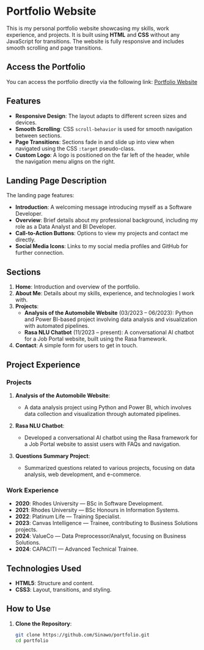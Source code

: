 # Portfolio Website

This is my personal portfolio website showcasing my skills, work experience, and projects. It is built using **HTML** and **CSS** without any JavaScript for transitions. The website is fully responsive and includes smooth scrolling and page transitions.

## Access the Portfolio

You can access the portfolio directly via the following link:
[Portfolio Website](https://sinawo.github.io/portfolio/)

## Features

- **Responsive Design**: The layout adapts to different screen sizes and devices.
- **Smooth Scrolling**: CSS `scroll-behavior` is used for smooth navigation between sections.
- **Page Transitions**: Sections fade in and slide up into view when navigated using the CSS `:target` pseudo-class.
- **Custom Logo**: A logo is positioned on the far left of the header, while the navigation menu aligns on the right.

## Landing Page Description

The landing page features:

- **Introduction**: A welcoming message introducing myself as a Software Developer.
- **Overview**: Brief details about my professional background, including my role as a Data Analyst and BI Developer.
- **Call-to-Action Buttons**: Options to view my projects and contact me directly.
- **Social Media Icons**: Links to my social media profiles and GitHub for further connection.

## Sections

1. **Home**: Introduction and overview of the portfolio.
2. **About Me**: Details about my skills, experience, and technologies I work with.
3. **Projects**:
   - **Analysis of the Automobile Website** (03/2023 – 06/2023): Python and Power BI-based project involving data analysis and visualization with automated pipelines.
   - **Rasa NLU Chatbot** (11/2023 – present): A conversational AI chatbot for a Job Portal website, built using the Rasa framework.
4. **Contact**: A simple form for users to get in touch.

## Project Experience

### Projects

1. **Analysis of the Automobile Website**:
   - A data analysis project using Python and Power BI, which involves data collection and visualization through automated pipelines.

2. **Rasa NLU Chatbot**:
   - Developed a conversational AI chatbot using the Rasa framework for a Job Portal website to assist users with FAQs and navigation.

3. **Questions Summary Project**:
   - Summarized questions related to various projects, focusing on data analysis, web development, and e-commerce.

### Work Experience

- **2020**: Rhodes University — BSc in Software Development.
- **2021**: Rhodes University — BSc Honours in Information Systems.
- **2022**: Platinum Life — Training Specialist.
- **2023**: Canvas Intelligence — Trainee, contributing to Business Solutions projects.
- **2024**: ValueCo — Data Preprocessor/Analyst, focusing on Business Solutions.
- **2024**: CAPACITI — Advanced Technical Trainee.

## Technologies Used

- **HTML5**: Structure and content.
- **CSS3**: Layout, transitions, and styling.

## How to Use

1. **Clone the Repository**:
   ```bash
   git clone https://github.com/Sinawo/portfolio.git
   cd portfolio
